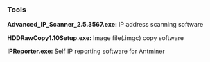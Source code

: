<h3>Tools</h3>

<b>Advanced_IP_Scanner_2.5.3567.exe: </b>IP address scanning software

<b>HDDRawCopy1.10Setup.exe: </b>Image file(.imgc) copy software

<b>IPReporter.exe: </b>Self IP reporting software for Antminer
